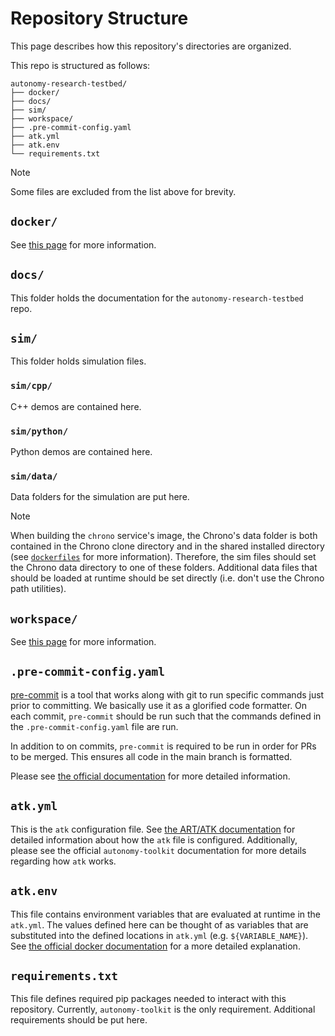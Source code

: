 # Repository Structure

This page describes how this repository's directories are organized.

This repo is structured as follows:
```
autonomy-research-testbed/
├── docker/
├── docs/
├── sim/
├── workspace/
├── .pre-commit-config.yaml
├── atk.yml
├── atk.env
└── requirements.txt
```

> [!NOTE]
> Some files are excluded from the list above for brevity.

## `docker/`

See [this page](./dockerfiles.md) for more information.

## `docs/`

This folder holds the documentation for the `autonomy-research-testbed` repo.

## `sim/`

This folder holds simulation files.

### `sim/cpp/`

C++ demos are contained here.

### `sim/python/`

Python demos are contained here.

### `sim/data/`

Data folders for the simulation are put here.

> [!NOTE]
> When building the `chrono` service's image, the Chrono's data folder is both contained
> in the Chrono clone directory and in the shared installed directory (see
> [`dockerfiles`](./dockerfiles.md#dockersnippetschronodockerfile) for more
> information). Therefore, the sim files should set the Chrono data directory to one of
> these folders. Additional data files that should be loaded at runtime should be set
> directly (i.e. don't use the Chrono path utilities).

## `workspace/`

See [this page](./ros_workspace.md) for more information.

## `.pre-commit-config.yaml`

[pre-commit](https://pre-commit.com) is a tool that works along with git to run
specific commands just prior to committing. We basically use it as a glorified code
formatter. On each commit, `pre-commit` should be run such that the commands defined
in the `.pre-commit-config.yaml` file are run.

In addition to on commits, `pre-commit` is required to be run in order for PRs to be
merged. This ensures all code in the main branch is formatted.

Please see [the official documentation](https://pre-commit.com) for more detailed
information.

## `atk.yml`

This is the `atk` configuration file. See [the ART/ATK documentation](./atk.md) for
detailed information about how the `atk` file is configured. Additionally, please see
the official `autonomy-toolkit` documentation for more details regarding how `atk` works.

## `atk.env`

This file contains environment variables that are evaluated at runtime in the `atk.yml`.
The values defined here can be thought of as variables that are substituted into the
defined locations in `atk.yml` (e.g. `${VARIABLE_NAME}`). See
[the official docker documentation](https://docs.docker.com/compose/environment-variables/set-environment-variables) for a more detailed explanation.

## `requirements.txt`

This file defines required pip packages needed to interact with this repository.
Currently, `autonomy-toolkit` is the only requirement. Additional requirements should be
put here.
